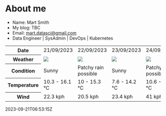 # About me

- Name: Mart Smith
- My blog: TBC
- Email: [mart.datasci@gmail.com](mailto:mart.datasci6@gmail.com)
- Data Engineer | SysAdmin | DevOps | Kubernetes


<table>
    <tr>
        <th>Date</th>
        <td>21/09/2023</td><td>22/09/2023</td><td>23/09/2023</td><td>24/09/2023</td><td>25/09/2023</td><td>26/09/2023</td><td>27/09/2023</td>
    </tr>
    <tr>
        <th>Weather</th>
        <td><img src="https://cdn.weatherapi.com/weather/64x64/day/113.png"/></td><td><img src="https://cdn.weatherapi.com/weather/64x64/day/176.png"/></td><td><img src="https://cdn.weatherapi.com/weather/64x64/day/113.png"/></td><td><img src="https://cdn.weatherapi.com/weather/64x64/day/176.png"/></td><td><img src="https://cdn.weatherapi.com/weather/64x64/day/176.png"/></td><td><img src="https://cdn.weatherapi.com/weather/64x64/day/116.png"/></td><td><img src="https://cdn.weatherapi.com/weather/64x64/day/176.png"/></td>
    </tr>
    <tr>
        <th>Condition</th>
        <td width="200px">Sunny</td><td width="200px">Patchy rain possible</td><td width="200px">Sunny</td><td width="200px">Patchy rain possible</td><td width="200px">Patchy rain possible</td><td width="200px">Partly cloudy</td><td width="200px">Patchy rain possible</td>
    </tr>
    <tr>
        <th>Temperature</th>
        <td>10.3 -  16.1 °C</td><td>10 -  15.3 °C</td><td>7.6 -  14.2 °C</td><td>10.6 -  17.2 °C</td><td>14.2 -  18.2 °C</td><td>12.8 -  16.9 °C</td><td>12.7 -  16.7 °C</td>
    </tr>
    <tr>
        <th>Wind</th>
        <td>22.3 kph</td><td>20.5 kph</td><td>23.4 kph</td><td>41 kph</td><td>38.9 kph</td><td>32.8 kph</td><td>36.7 kph</td>
    </tr>
</table>


2023-09-21T06:53:15Z

